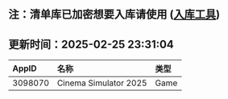 ## 注：清单库已加密想要入库请使用 ([入库工具](https://github.com/BlankTMing/ManifestAutoUpdate/releases))

## 更新时间：2025-02-25 23:31:04
| AppID | 名称 | 类型  |
| :-------------------- | :----------------------------- | :----------- |
| 3098070 | Cinema Simulator 2025| Game |
